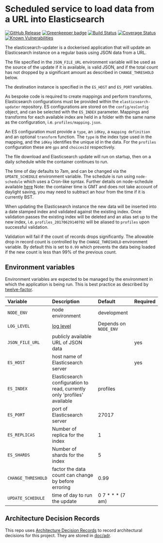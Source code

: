 # Scheduled service to load data from a URL into Elasticsearch

[![GitHub Release](https://img.shields.io/github/release/nhsuk/elasticsearch-updater.svg)](https://github.com/nhsuk/elasticsearch-updater/releases/latest/)
[![Greenkeeper badge](https://badges.greenkeeper.io/nhsuk/elasticsearch-updater.svg)](https://greenkeeper.io/)
[![Build Status](https://travis-ci.org/nhsuk/elasticsearch-updater.svg?branch=master)](https://travis-ci.org/nhsuk/elasticsearch-updater)
[![Coverage Status](https://coveralls.io/repos/github/nhsuk/elasticsearch-updater/badge.svg?branch=master)](https://coveralls.io/github/nhsuk/elasticsearch-updater?branch=master)
[![Known Vulnerabilities](https://snyk.io/test/github/nhsuk/elasticsearch-updater/badge.svg)](https://snyk.io/test/github/nhsuk/elasticsearch-updater)

The elasticsearch-updater is a dockerised application that will update an Elasticsearch instance on a regular basis using JSON data from a URL.

The  file specified in the `JSON_FILE_URL` environment variable will be used as the source of the update if
it is available, is valid JSON, and if the total count has not dropped by a significant amount as described in `CHANGE_THRESHOLD` below.

The destination instance is specified in the `ES_HOST` and `ES_PORT` variables.

As bespoke code is required to create mappings and perform transforms, Elasticsearch configurations must be provided within the `elasticsearch-updater` repository. ES configurations are stored on the `config/esConfig` object, and can be selected with the `ES_INDEX` parameter.
Mappings and transforms for each available index are held in a folder with the same name as the configuration, i.e. `profiles/mapping.json`.

An ES configuration must provide a `type`, an `idKey`, a `mapping definition` and an optional `transform` function.
The `type` is the index type used in the mapping, and the `idKey` identifies the unique id in the data. For the `profiles` configuration these are    `gps` and `choicesId` respectively.

The file download and Elasticsearch update will run on startup, then on a daily schedule while the container continues to run.

The time of day defaults to 7am, and can be changed via the `UPDATE_SCHEDULE` environment variable.
The schedule is run using `node-schedule` which uses a Cron-like syntax. Further details on node-schedule available [here](https://www.npmjs.com/package/node-schedule)
Note: the container time is GMT and does not take account of daylight saving, you may need to subtract an hour from the time if it is currently BST.

When updating the Elasticsearch instance the new data will be inserted into a date stamped index and validated against the
existing index. Once validation passes the existing index will be deleted and an alias set up to the new index, i.e. `profiles_20170629140702` will be aliased to `profiles` upon successful validation.

Validation will fail if the count of records drops significantly. The allowable drop in record count is controlled by
the `CHANGE_THRESHOLD` environment variable. By default this is set to `0.99` which prevents the data being loaded if the new count
is less than 99% of the previous count.

## Environment variables

Environment variables are expected to be managed by the environment in which
the application is being run. This is best practice as described by
[twelve-factor](https://12factor.net/config).

| Variable                           | Description                                                              | Default                 | Required   |
| :--------------------------------- | :--------------------------------------------------------------------    | :---------------------- | :--------- |
| `NODE_ENV`                         | node environment                                                         | development             |            |
| `LOG_LEVEL`                        | [log level](https://github.com/trentm/node-bunyan#levels)                | Depends on `NODE_ENV`   |            |
| `JSON_FILE_URL`                    | publicly available URL of JSON data                                      |                         | yes        |
| `ES_HOST`                          | host name of Elasticsearch server                                        |                         | yes        |
| `ES_INDEX`                         | Elasticsearch configuration to read, currently only 'profiles' available | profiles                |            |
| `ES_PORT`                          | port of Elasticsearch server                                             | 27017                   |            |
| `ES_REPLICAS`                      | Number of replica for the index                                          | 1                       |            |
| `ES_SHARDS`                        | Number of shards for the index                                           | 5                       |            |
| `CHANGE_THRESHOLD`                 | factor the data count can change by before erroring                      | 0.99                    |            |
| `UPDATE_SCHEDULE`                  | time of day to run the update                                            | 0 7 * * *  (7 am)       |            |

## Architecture Decision Records
 
This repo uses
[Architecture Decision Records](http://thinkrelevance.com/blog/2011/11/15/documenting-architecture-decisions)
to record architectural decisions for this project.
They are stored in [doc/adr](doc/adr).
